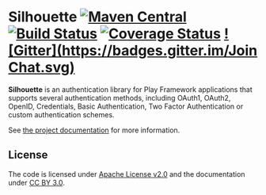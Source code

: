 Silhouette [![Maven Central](https://maven-badges.herokuapp.com/maven-central/com.mohiva/play-silhouette_2.11/badge.svg)](https://maven-badges.herokuapp.com/maven-central/com.mohiva/play-silhouette_2.11) [![Build Status](https://travis-ci.org/mohiva/play-silhouette.png)](https://travis-ci.org/mohiva/play-silhouette) [![Coverage Status](https://coveralls.io/repos/mohiva/play-silhouette/badge.svg?branch=master&service=github)](https://coveralls.io/github/mohiva/play-silhouette?branch=master) [![Gitter](https://badges.gitter.im/Join Chat.svg)](https://gitter.im/mohiva/play-silhouette?utm_source=badge&utm_medium=badge&utm_campaign=pr-badge&utm_content=badge)
==========

**Silhouette** is an authentication library for Play Framework applications that supports several authentication methods, including OAuth1, OAuth2, OpenID, Credentials, Basic Authentication, Two Factor Authentication or custom authentication schemes.

See [the project documentation](http://silhouette.mohiva.com/docs) for more information.

## License

The code is licensed under [Apache License v2.0](http://www.apache.org/licenses/LICENSE-2.0) and the documentation under [CC BY 3.0](http://creativecommons.org/licenses/by/3.0/).
